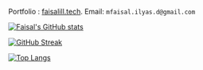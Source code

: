 
Portfolio : [faisalill.tech](https://faisalill.tech).
Email: ```mfaisal.ilyas.d@gmail.com```


[![Faisal's GitHub stats](https://github-readme-stats.vercel.app/api?username=faisalill&theme=radical)](https://github.com/faisalill/github-readme-stats)

[![GitHub Streak](https://streak-stats.demolab.com/?user=faisalill&theme=radical)](https://git.io/streak-stats)

[![Top Langs](https://github-readme-stats.vercel.app/api/top-langs/?username=faisalill&layout=compact&theme=radical)](https://github.com/faisalill/github-readme-stats)


